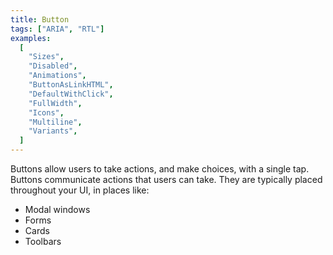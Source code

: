 ```yaml
---
title: Button
tags: ["ARIA", "RTL"]
examples:
  [
    "Sizes",
    "Disabled",
    "Animations",
    "ButtonAsLinkHTML",
    "DefaultWithClick",
    "FullWidth",
    "Icons",
    "Multiline",
    "Variants",
  ]
---
```


Buttons allow users to take actions, and make choices, with a single tap. Buttons communicate actions that users can take. They are typically placed throughout your UI, in places like:

- Modal windows
- Forms
- Cards
- Toolbars
